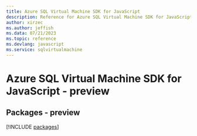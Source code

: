 ```yaml
---
title: Azure SQL Virtual Machine SDK for JavaScript
description: Reference for Azure SQL Virtual Machine SDK for JavaScript
author: xirzec
ms.author: jeffish
ms.data: 07/21/2023
ms.topic: reference
ms.devlang: javascript
ms.service: sqlvirtualmachine
---
```

# Azure SQL Virtual Machine SDK for JavaScript - preview
## Packages - preview
[!INCLUDE [packages](sql-virtual-machine-index.md)]